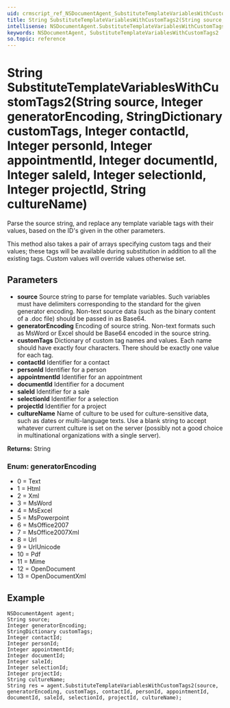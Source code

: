```yaml
---
uid: crmscript_ref_NSDocumentAgent_SubstituteTemplateVariablesWithCustomTags2
title: String SubstituteTemplateVariablesWithCustomTags2(String source, Integer generatorEncoding, StringDictionary customTags, Integer contactId, Integer personId, Integer appointmentId, Integer documentId, Integer saleId, Integer selectionId, Integer projectId, String cultureName)
intellisense: NSDocumentAgent.SubstituteTemplateVariablesWithCustomTags2
keywords: NSDocumentAgent, SubstituteTemplateVariablesWithCustomTags2
so.topic: reference
---
```


# String SubstituteTemplateVariablesWithCustomTags2(String source, Integer generatorEncoding, StringDictionary customTags, Integer contactId, Integer personId, Integer appointmentId, Integer documentId, Integer saleId, Integer selectionId, Integer projectId, String cultureName)

Parse the source string, and replace any template variable tags with their values, based on the ID's given in the other parameters.<p/>This method also takes a pair of arrays specifying custom tags and their values; these tags will be available during substitution in addition to all the existing tags. Custom values will override values otherwise set.

## Parameters

* **source** Source string to parse for template variables. Such variables must have delimiters corresponding to the standard for the given generator encoding. Non-text source data (such as the binary content of a .doc file) should be passed in as Base64.
* **generatorEncoding** Encoding of source string. Non-text formats such as MsWord or Excel should be Base64 encoded in the source string.
* **customTags** Dictionary of custom tag names and values. Each name should have exactly four characters. There should be exactly one value for each tag.
* **contactId** Identifier for a contact
* **personId** Identifier for a person
* **appointmentId** Identifier for an appointment
* **documentId** Identifier for a document
* **saleId** Identifier for a sale
* **selectionId** Identifier for a selection
* **projectId** Identifier for a project
* **cultureName** Name of culture to be used for culture-sensitive data, such as dates or multi-language texts. Use a blank string to accept whatever current culture is set on the server (possibly not a good choice in multinational organizations with a single server).

**Returns:** String

### Enum: generatorEncoding

* 0 = Text
* 1 = Html
* 2 = Xml
* 3 = MsWord
* 4 = MsExcel
* 5 = MsPowerpoint
* 6 = MsOffice2007
* 7 = MsOffice2007Xml
* 8 = Url
* 9 = UrlUnicode
* 10 = Pdf
* 11 = Mime
* 12 = OpenDocument
* 13 = OpenDocumentXml

## Example

```crmscript
NSDocumentAgent agent;
String source;
Integer generatorEncoding;
StringDictionary customTags;
Integer contactId;
Integer personId;
Integer appointmentId;
Integer documentId;
Integer saleId;
Integer selectionId;
Integer projectId;
String cultureName;
String res = agent.SubstituteTemplateVariablesWithCustomTags2(source, generatorEncoding, customTags, contactId, personId, appointmentId, documentId, saleId, selectionId, projectId, cultureName);
```
